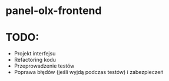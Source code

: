 # panel-olx-frontend
<h1>TODO:</h1>
<ul>
  <li>Projekt interfejsu</li>
  <li>Refactoring kodu</li>
  <li>Przeprowadzenie testów</li>
  <li>Poprawa błędów (jeśli wyjdą podczas testów) i zabezpieczeń</li>
  
</ul>
